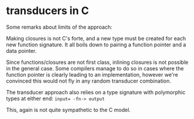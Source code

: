 # transducers in C

Some remarks about limits of the approach:

Making closures is not C's forte, and a new type must be created for
each new function signature. It all boils down to pairing a function
pointer and a data pointer.

Since functions/closures are not first class, inlining closures is not
possible in the general case. Some compilers manage to do so in cases
where the function pointer is clearly leading to an implementation,
however we're convinced this would not fly in any random transducer
combination.

The transducer approach also relies on a type signature with
polymorphic types at either end: `input= -fn-> output`

This, again is not quite sympathetic to the C model.
